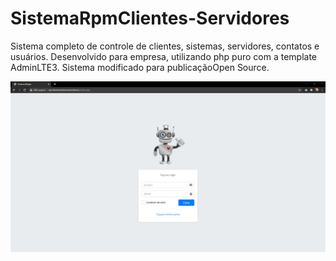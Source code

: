 # SistemaRpmClientes-Servidores
Sistema completo de controle de clientes, sistemas, servidores, contatos e usuários. Desenvolvido para empresa, utilizando php puro com a template AdminLTE3. Sistema modificado para publicaçãoOpen Source.

<img src="./capturas_readMe/login.png">
